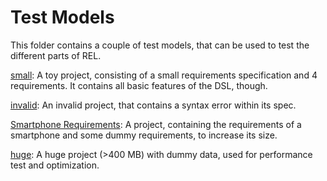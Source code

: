 # Test Models

This folder contains a couple of test models, that can be used to test the different parts of REL.

[small](./small): A toy project, consisting of a small requirements specification and 4 requirements. It contains all basic features of the DSL, though.

[invalid](./invalid): An invalid project, that contains a syntax error within its spec.

[Smartphone Requirements](./big): A project, containing the requirements of a smartphone and some dummy requirements, to increase its size.

[huge](./huge): A huge project (>400 MB) with dummy data, used for performance test and optimization.